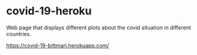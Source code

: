 # covid-19-heroku
Web page that displays different plots about the covid situation in different countries. 

https://covid-19-bittmari.herokuapp.com/
